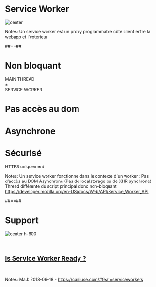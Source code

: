 # Service Worker

![center](./assets/images/service_worker_explain.svg)

Notes: Un service worker est un proxy programmable côté client entre la webapp et l'exterieur

##==##

<!-- .slide: data-background="./assets/images/grid_background.svg" -->

<div class="grid-worker">
    <div class="cell-1">
        <h1>Non bloquant</h1>
        MAIN THREAD
        <br>≠
        <br>
        SERVICE WORKER
    </div>
    <h1 class="cell-2">Pas accès au dom</h1>
    <h1 class="cell-3">Asynchrone</h1>
    <div class="cell-4">
        <h1>Sécurisé</h1>
        HTTPS uniquement
    </div>
</div>

Notes:
Un service worker fonctionne dans le contexte d'un worker :
Pas d’accès au DOM
Asynchrone (Pas de localstorage ou de XHR synchrone)
Thread différente du script principal donc non-bloquant
https://developer.mozilla.org/en-US/docs/Web/API/Service_Worker_API

##==##

# Support

![center h-600](./assets/images/caniuse_serviceworker.png)

<br>
<h2 class="center"><a href="https://jakearchibald.github.io/isserviceworkerready/" target="_blank">Is Service Worker Ready ?</a></h2>
<br>

Notes:
MàJ: 2018-09-18 - https://caniuse.com/#feat=serviceworkers
